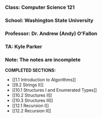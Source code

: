 ### Class: Computer Science 121

### School: Washington State University

### Professor: Dr. Andrew (Andy) O'Fallon

### TA: Kyle Parker

### Note: The notes are incomplete

**COMPLETED SECTIONS:**
- [[1.1 Introduction to Algorithms]]
- [[9.2 Strings II]]
- [[10.1 Structures I and Enumerated Types]]
- [[10.2 Structures II]]
- [[10.3 Structures III]]
- [[12.1 Recursion I]]
- [[12.2 Recursion II]]
